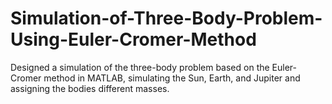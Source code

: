 # Simulation-of-Three-Body-Problem-Using-Euler-Cromer-Method

Designed a simulation of the three-body problem based on the Euler-Cromer method in MATLAB, simulating the Sun, Earth, and Jupiter and assigning the bodies different masses.
